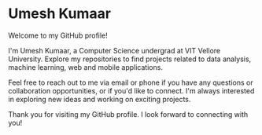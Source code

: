 # Umesh Kumaar

Welcome to my GitHub profile!

I'm Umesh Kumaar, a Computer Science undergrad at VIT Vellore University. Explore my repositories to find projects related to data analysis, machine learning, web and mobile applications.

Feel free to reach out to me via email or phone if you have any questions or collaboration opportunities, or if you'd like to connect.
I'm always interested in exploring new ideas and working on exciting projects.

Thank you for visiting my GitHub profile. I look forward to connecting with you!



<!---
UmeshKumaar15/UmeshKumaar15 is a ✨ special ✨ repository because its `README.md` (this file) appears on your GitHub profile.
You can click the Preview link to take a look at your changes.
--->
